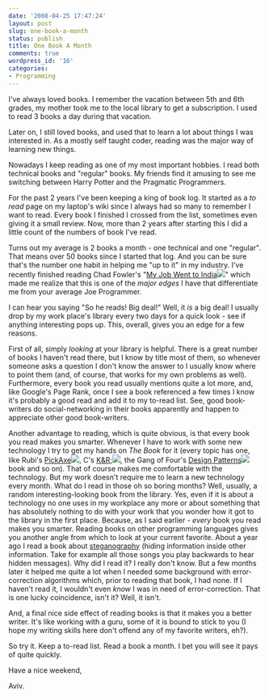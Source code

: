 ```yaml
---
date: '2008-04-25 17:47:24'
layout: post
slug: one-book-a-month
status: publish
title: One Book A Month
comments: true
wordpress_id: '16'
categories:
- Programming
---
```


I've always loved books. I remember the vacation between 5th and 6th grades, my mother took me to the local library to get a subscription. I used to read 3 books a day during that vacation.

Later on, I still loved books, and used that to learn a lot about things I was interested in. As a mostly self taught coder, reading was the major way of learning new things.

Nowadays I keep reading as one of my most important hobbies. I read both technical books and "regular" books. My friends find it amusing to see me switching between Harry Potter and the Pragmatic Programmers.

For the past 2 years I've been keeping a king of book log. It started as a _to read_ page on my laptop's wiki since I always had so many to remember I want to read. Every book I finished I crossed from the list, sometimes even giving it a small review. Now, more than 2 years after starting this I did a little count of the numbers of book I've read.

Turns out my average is 2 books a month - one technical and one "regular". That means over 50 books since I started that log. And you can be sure that's the number one habit in helping me "up to it" in my industry. I've recently finished reading Chad Fowler's "[My Job Went to India](http://www.amazon.com/gp/product/0976694018?ie=UTF8&tag=thcodu02-20&linkCode=as2&camp=1789&creative=9325&creativeASIN=0976694018)![](http://www.assoc-amazon.com/e/ir?t=thcodu02-20&l=as2&o=1&a=0976694018)" which made me realize that this is one of the _major edges_ I have that differentiate me from your average Joe Programmer.

I can hear you saying "So he reads! Big deal!" Well, it _is_ a big deal! I usually drop by my work place's library every two days for a quick look - see if anything interesting pops up. This, overall, gives you an edge for a few reasons.

First of all, simply _looking_ at your library is helpful. There is a great number of books I haven't read there, but I know by title most of them, so whenever someone asks a question I don't know the answer to I usually know where to point them (and, of course, that works for my own problems as well). Furthermore, every book you read usually mentions quite a lot more, and, like Google's Page Rank, once I see a book referenced a few times I know it's probably a good read and add it to my to-read list. See, good book-writers do social-networking in their books apparently and happen to appreciate other good book-writers.

Another advantage to reading, which is quite obvious, is that every book you read makes you smarter. Whenever I have to work with some new technology I try to get my hands on _The Book_ for it (every topic has one, like Rubi's [PickAxe](http://www.amazon.com/gp/product/1934356085?ie=UTF8&tag=thcodu02-20&linkCode=as2&camp=1789&creative=9325&creativeASIN=1934356085)![](http://www.assoc-amazon.com/e/ir?t=thcodu02-20&l=as2&o=1&a=1934356085), C's [K&R;](http://www.amazon.com/gp/product/0131103628?ie=UTF8&tag=thcodu02-20&linkCode=as2&camp=1789&creative=9325&creativeASIN=0131103628)![](http://www.assoc-amazon.com/e/ir?t=thcodu02-20&l=as2&o=1&a=0131103628), the Gang of Four's [Design Patterns](http://www.amazon.com/gp/product/0201633612?ie=UTF8&tag=thcodu02-20&linkCode=as2&camp=1789&creative=9325&creativeASIN=0201633612)![](http://www.assoc-amazon.com/e/ir?t=thcodu02-20&l=as2&o=1&a=0201633612) book and so on). That of course makes me comfortable with the technology. But my work doesn't require me to learn a new technology every month. What do I read in those oh so boring months? Well, usually, a random interesting-looking book from the library. Yes, even if it is about a technology no one uses in my workplace any more or about something that has absolutely nothing to do with your work that you wonder how it got to the library in the first place. Because, as I said earlier - _every_ book you read makes you smarter. Reading books on other programming languages gives you another angle from which to look at your current favorite. About a year ago I read a book about [steganography](http://http://en.wikipedia.org/wiki/Steganography) (hiding information inside other information. Take for example all those songs you play backwards to hear hidden messages). Why did I read it? I really don't know. But a few months later it helped me quite a lot when I needed some background with error-correction algorithms which, prior to reading that book, I had none. If I haven't read it, I wouldn't even _know_ I was in need of error-correction. That is one lucky coincidence, isn't it? Well, it isn't.

And, a final nice side effect of reading books is that it makes you a better writer. It's like working with a guru, some of it is bound to stick to you (I hope my writing skills here don't offend any of my favorite writers, eh?).

So try it. Keep a to-read list. Read a book a month.
I bet you will see it pays of quite quickly.

Have a nice weekend,

Aviv.
